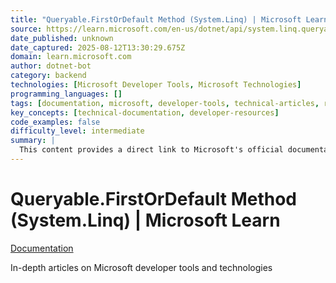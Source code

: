```yaml
---
title: "Queryable.FirstOrDefault Method (System.Linq) | Microsoft Learn"
source: https://learn.microsoft.com/en-us/dotnet/api/system.linq.queryable.firstordefault?view=net-9.0
date_published: unknown
date_captured: 2025-08-12T13:30:29.675Z
domain: learn.microsoft.com
author: dotnet-bot
category: backend
technologies: [Microsoft Developer Tools, Microsoft Technologies]
programming_languages: []
tags: [documentation, microsoft, developer-tools, technical-articles, resources]
key_concepts: [technical-documentation, developer-resources]
code_examples: false
difficulty_level: intermediate
summary: |
  This content provides a direct link to Microsoft's official documentation portal. It describes the portal as a comprehensive source for in-depth articles. These articles cover a wide range of Microsoft developer tools and technologies. The aim is to offer detailed technical resources for developers utilizing Microsoft's ecosystem.
---
```

# Queryable.FirstOrDefault Method (System.Linq) | Microsoft Learn

[Documentation](/en-us/docs/)

In-depth articles on Microsoft developer tools and technologies
